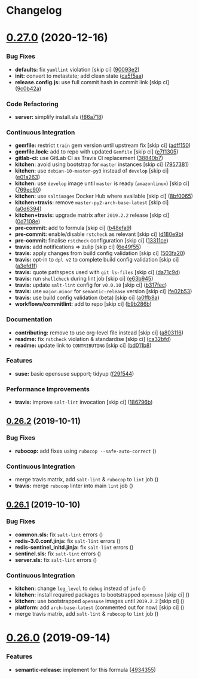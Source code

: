 # Changelog

# [0.27.0](https://github.com/saltstack-formulas/redis-formula/compare/v0.26.2...v0.27.0) (2020-12-16)


### Bug Fixes

* **defaults:** fix `yamllint` violation [skip ci] ([90093e2](https://github.com/saltstack-formulas/redis-formula/commit/90093e2592a039ca8ab382a88d5f0682dd70f6a8))
* **init:** convert to metastate; add clean state ([ca5f5aa](https://github.com/saltstack-formulas/redis-formula/commit/ca5f5aadbb33e2ebcda82595221232cdde12ba2a))
* **release.config.js:** use full commit hash in commit link [skip ci] ([9c0b42a](https://github.com/saltstack-formulas/redis-formula/commit/9c0b42a3b64768d0e75ed1e06cc9d4a4aed54036))


### Code Refactoring

* **server:** simplify install.sls ([f86a718](https://github.com/saltstack-formulas/redis-formula/commit/f86a718bddf7da40e7f57d5480160b78432cb7c8))


### Continuous Integration

* **gemfile:** restrict `train` gem version until upstream fix [skip ci] ([adff150](https://github.com/saltstack-formulas/redis-formula/commit/adff15056572fc3b3198d405e944032b0e55498b))
* **gemfile.lock:** add to repo with updated `Gemfile` [skip ci] ([e7f1305](https://github.com/saltstack-formulas/redis-formula/commit/e7f13054514241858b3e24da8c972c71262f1e46))
* **gitlab-ci:** use GitLab CI as Travis CI replacement ([38840b7](https://github.com/saltstack-formulas/redis-formula/commit/38840b7cbf4754faed3d8ebcc13fc26911043a40))
* **kitchen:** avoid using bootstrap for `master` instances [skip ci] ([7957381](https://github.com/saltstack-formulas/redis-formula/commit/7957381a36185ee1fda6dda86c037b7cdd59bbd1))
* **kitchen:** use `debian-10-master-py3` instead of `develop` [skip ci] ([e01a263](https://github.com/saltstack-formulas/redis-formula/commit/e01a263f3fc91c47e9d389987cdd0907bedf0996))
* **kitchen:** use `develop` image until `master` is ready (`amazonlinux`) [skip ci] ([769ec90](https://github.com/saltstack-formulas/redis-formula/commit/769ec907a94e66d53472a3f77d3ef132c42f289c))
* **kitchen:** use `saltimages` Docker Hub where available [skip ci] ([8bf0065](https://github.com/saltstack-formulas/redis-formula/commit/8bf0065b4f7ac57380aec2a5d61ec7b9d3f4bc9c))
* **kitchen+travis:** remove `master-py2-arch-base-latest` [skip ci] ([a0d6394](https://github.com/saltstack-formulas/redis-formula/commit/a0d63945ba9860f597e55829ae88a9b57b260bcc))
* **kitchen+travis:** upgrade matrix after `2019.2.2` release [skip ci] ([0d7108e](https://github.com/saltstack-formulas/redis-formula/commit/0d7108e0ef48b57a2900e0b52c6ce4eecca5e3f0))
* **pre-commit:** add to formula [skip ci] ([b48efa9](https://github.com/saltstack-formulas/redis-formula/commit/b48efa9fe371f433b3f4cf1fd8fc3e5f9770d33a))
* **pre-commit:** enable/disable `rstcheck` as relevant [skip ci] ([d180e9b](https://github.com/saltstack-formulas/redis-formula/commit/d180e9b40e9e7ae7d84605458be3e0ef428aed19))
* **pre-commit:** finalise `rstcheck` configuration [skip ci] ([13311ce](https://github.com/saltstack-formulas/redis-formula/commit/13311ced4ac193e58deb9e8a3a24b1390f75f5fb))
* **travis:** add notifications => zulip [skip ci] ([6e49f55](https://github.com/saltstack-formulas/redis-formula/commit/6e49f55c1ffd8e9f9cf31149c803f81da4271bb8))
* **travis:** apply changes from build config validation [skip ci] ([503fa20](https://github.com/saltstack-formulas/redis-formula/commit/503fa20cfbb17560c9e8c53786125dfa5dbf9d62))
* **travis:** opt-in to `dpl v2` to complete build config validation [skip ci] ([a3efd1f](https://github.com/saltstack-formulas/redis-formula/commit/a3efd1f94d38c1f238ddfaf357afb9e83bdf7369))
* **travis:** quote pathspecs used with `git ls-files` [skip ci] ([da71c9d](https://github.com/saltstack-formulas/redis-formula/commit/da71c9d60458079d71a775abbfaadf2a0ea99665))
* **travis:** run `shellcheck` during lint job [skip ci] ([e63b945](https://github.com/saltstack-formulas/redis-formula/commit/e63b945e615c7a35cf87f86d2885a1349814332a))
* **travis:** update `salt-lint` config for `v0.0.10` [skip ci] ([b317fec](https://github.com/saltstack-formulas/redis-formula/commit/b317fec818f243acd45d184e30ac34aa5313b37d))
* **travis:** use `major.minor` for `semantic-release` version [skip ci] ([fe02b53](https://github.com/saltstack-formulas/redis-formula/commit/fe02b53ebde0595a03fd6f3f4b77d0826f060363))
* **travis:** use build config validation (beta) [skip ci] ([a0ffb8a](https://github.com/saltstack-formulas/redis-formula/commit/a0ffb8adc0e4f31f5893e12ffc33120ec89c78f6))
* **workflows/commitlint:** add to repo [skip ci] ([b9b286b](https://github.com/saltstack-formulas/redis-formula/commit/b9b286b7efa71435f6804dbc351e1615e11f221a))


### Documentation

* **contributing:** remove to use org-level file instead [skip ci] ([a803116](https://github.com/saltstack-formulas/redis-formula/commit/a803116832161bfdf10085cc3788fbfdf5963b4d))
* **readme:** fix `rstcheck` violation & standardise [skip ci] ([ca32bfd](https://github.com/saltstack-formulas/redis-formula/commit/ca32bfdc1d2016deda4a074103d0bbea6b553a6a))
* **readme:** update link to `CONTRIBUTING` [skip ci] ([bd011b8](https://github.com/saltstack-formulas/redis-formula/commit/bd011b8e06017cd8c78a4a53a2a49889d6c7ab48))


### Features

* **suse:** basic opensuse support; tidyup ([f29f544](https://github.com/saltstack-formulas/redis-formula/commit/f29f544f6cbb87dbb3f568eae9f352cb75af1f90))


### Performance Improvements

* **travis:** improve `salt-lint` invocation [skip ci] ([186796b](https://github.com/saltstack-formulas/redis-formula/commit/186796b70d656b4c3c27d8934eccb92458f7ec02))

## [0.26.2](https://github.com/saltstack-formulas/redis-formula/compare/v0.26.1...v0.26.2) (2019-10-11)


### Bug Fixes

* **rubocop:** add fixes using `rubocop --safe-auto-correct` ([](https://github.com/saltstack-formulas/redis-formula/commit/5a9477e))


### Continuous Integration

* merge travis matrix, add `salt-lint` & `rubocop` to `lint` job ([](https://github.com/saltstack-formulas/redis-formula/commit/b105002))
* **travis:** merge `rubocop` linter into main `lint` job ([](https://github.com/saltstack-formulas/redis-formula/commit/f336c60))

## [0.26.1](https://github.com/saltstack-formulas/redis-formula/compare/v0.26.0...v0.26.1) (2019-10-10)


### Bug Fixes

* **common.sls:** fix `salt-lint` errors ([](https://github.com/saltstack-formulas/redis-formula/commit/a4c83ee))
* **redis-3.0.conf.jinja:** fix `salt-lint` errors ([](https://github.com/saltstack-formulas/redis-formula/commit/92ed1f8))
* **redis-sentinel_initd.jinja:** fix `salt-lint` errors ([](https://github.com/saltstack-formulas/redis-formula/commit/af83bca))
* **sentinel.sls:** fix `salt-lint` errors ([](https://github.com/saltstack-formulas/redis-formula/commit/37e677a))
* **server.sls:** fix `salt-lint` errors ([](https://github.com/saltstack-formulas/redis-formula/commit/4522782))


### Continuous Integration

* **kitchen:** change `log_level` to `debug` instead of `info` ([](https://github.com/saltstack-formulas/redis-formula/commit/bbf029d))
* **kitchen:** install required packages to bootstrapped `opensuse` [skip ci] ([](https://github.com/saltstack-formulas/redis-formula/commit/bee64cc))
* **kitchen:** use bootstrapped `opensuse` images until `2019.2.2` [skip ci] ([](https://github.com/saltstack-formulas/redis-formula/commit/65dd24e))
* **platform:** add `arch-base-latest` (commented out for now) [skip ci] ([](https://github.com/saltstack-formulas/redis-formula/commit/ba5aed7))
* merge travis matrix, add `salt-lint` & `rubocop` to `lint` job ([](https://github.com/saltstack-formulas/redis-formula/commit/af99ee6))

# [0.26.0](https://github.com/saltstack-formulas/redis-formula/compare/v0.25.2...v0.26.0) (2019-09-14)


### Features

* **semantic-release:** implement for this formula ([4934355](https://github.com/saltstack-formulas/redis-formula/commit/4934355))
